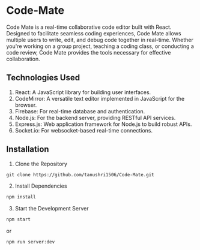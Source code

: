 # Code-Mate
Code Mate is a real-time collaborative code editor built with React. Designed to facilitate seamless coding experiences, Code Mate allows multiple users to write, edit, and debug code together in real-time. Whether you're working on a group project, teaching a coding class, or conducting a code review, Code Mate provides the tools necessary for effective collaboration.

## Technologies Used

1. React: A JavaScript library for building user interfaces.  
2. CodeMirror: A versatile text editor implemented in JavaScript for the browser.  
3. Firebase: For real-time database and authentication.  
4. Node.js: For the backend server, providing RESTful API services.  
5. Express.js: Web application framework for Node.js to build robust APIs.
6. Socket.io: For websocket-based real-time connections.

## Installation

1. Clone the Repository
```html
git clone https://github.com/tanushri1506/Code-Mate.git
```
2. Install Dependencies   
```html
npm install
```
3. Start the Development Server  
```html
npm start
```
or
```html
npm run server:dev
```
#
